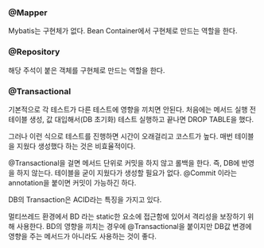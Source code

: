 ### @Mapper
Mybatis는 구현체가 없다. Bean Container에서 구현체로 만드는 역할을 한다. 

### @Repository 
해당 주석이 붙은 객체를 구현체로 만드는 역할을 한다. 

### @Transactional
기본적으로 각 테스트가 다른 테스트에 영향을 끼치면 안된다. 
처음에는 메서드 실행 전 테이블 생성, 값 대입해서(DB 초기화) 테스트 실행하고 끝나면 DROP TABLE을 했다.<br>

그러나 이런 식으로 테스트를 진행하면 시간이 오래걸리고 코스트가 높다. 매번 테이블을 지웠다 생성했다 하는 것은 비효율적이다.<br>

@Transactional을 걸면
메서드 단위로 커밋을 하지 않고 롤백을 한다. 즉, DB에 반영을 하지 않는다. 테이블을 굳이 지웠다가 생성할 필요가 없다.
@Commit 이라는 annotation을 붙이면 커밋이 가능하긴 하다.<br>

DB의 Transaction은 ACID라는 특징을 가지고 있다.<br>

멀티쓰레드 환경에서 BD 라는 static한 요소에 접근함에 있어서 격리성을 보장하기 위해 사용한다.
BD의 영향을 끼치는 경우에 @Transactional을 붙이지만 DB값 변경에 영향을 주는 메서드가 아니라도 사용하는 것이 좋다. 